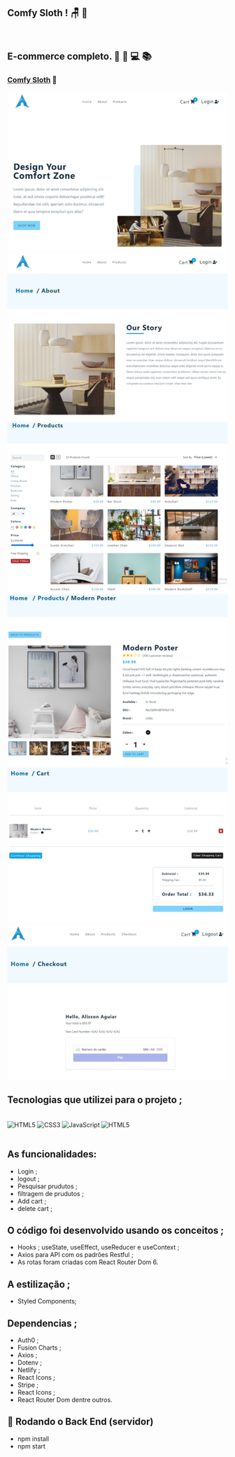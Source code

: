 ## Comfy Sloth !  🪑 🎁
<br>

## E-commerce completo. 🥰 🚀 💻 📚

### [Comfy Sloth](https://react-js-github-user-search.netlify.app/) 🔗

![](./src/assets/confy-sloth.jpg)
![](./src/assets/comfy-sloth-2.jpg)
![](./src/assets/comfy-sloth-3.jpg)
![](./src/assets/comfy-sloth-4.jpg)
![](./src/assets/comfy-sloth-5.jpg)
![](./src/assets/comfy-sloth-6.jpg)

## Tecnologias que utilizei para o projeto ;  
<div style="display: inline_block"><br>
    <img  align="center" src="https://cdn.jsdelivr.net/gh/devicons/devicon/icons/html5/html5-original-wordmark.svg" heigth="30" width="40"alt="HTML5">
    <img  align="center" src="https://cdn.jsdelivr.net/gh/devicons/devicon/icons/css3/css3-original-wordmark.svg" heigth="30" width="40"alt="CSS3">
    <img  align="center" src="https://cdn.jsdelivr.net/gh/devicons/devicon/icons/javascript/javascript-original.svg" heigth="30" width="40"alt="JavaScript">
    <img  align="center" src="https://cdn.jsdelivr.net/gh/devicons/devicon/icons/react/react-original-wordmark.svg" heigth="30" width="40"alt="HTML5">
</div>

<br>

##  As funcionalidades:
- Login ;
- logout ;
- Pesquisar prudutos ;
- filtragem de prudutos ;
- Add cart ;
- delete cart ;
## O código foi desenvolvido usando os conceitos ; 
- Hooks ; useState, useEffect, useReducer e useContext ;
- Axios para API com os padrões Restful ;
- As rotas foram criadas com React Router Dom 6.
## A estilização ; 
- Styled Components; 
## Dependencias ; 
- Auth0 ; 
- Fusion Charts ; 
- Axios ; 
- Dotenv ; 
- Netlify ; 
- React Icons ; 
- Stripe ;
- React Icons ;
- React Router Dom dentre outros. 
## 🎲 Rodando o Back End (servidor)
- npm install
- npm start